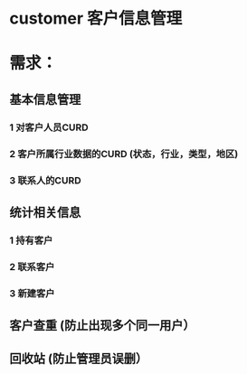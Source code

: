 # customer 客户信息管理

# 需求：
##	基本信息管理
###		1 对客户人员CURD  
###		2 客户所属行业数据的CURD (状态，行业，类型，地区)
###		3 联系人的CURD
##	统计相关信息
###		1 持有客户 
###		2 联系客户
###		3 新建客户
##	客户查重 (防止出现多个同一用户） 
##	回收站 (防止管理员误删）
